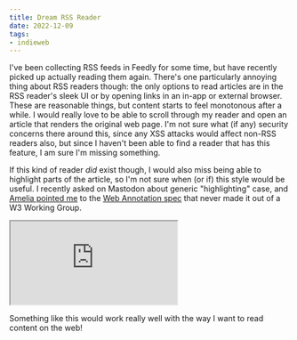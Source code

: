```yaml
---
title: Dream RSS Reader
date: 2022-12-09
tags:
- indieweb
---
```


I've been collecting RSS feeds in Feedly for some time, but have recently picked up actually
reading them again. There's one particularly annoying thing about RSS readers though: the only options
to read articles are in the RSS reader's sleek UI or by opening links in an in-app or external browser.
These are reasonable things, but content starts to feel monotonous after a while. I would
really love to be able to scroll through my reader and open an article that renders the original web
page. I'm not sure what (if any) security concerns there around this, since any XSS attacks would affect
non-RSS readers also, but since I haven't been able to find a reader that has this feature, I am
sure I'm missing something.

If this kind of reader _did_ exist though, I would also miss being able to highlight parts of the
article, so I'm not sure when (or if) this style would be useful. I recently asked on Mastodon
about generic "highlighting" case, and [Amelia pointed me][1] to the [Web Annotation spec][2] that never
made it out of a W3 Working Group.

<iframe
    src="https://front-end.social/@AmeliaBR/109422449262800274/embed"
    class="mastodon-embed"
    allowfullscreen="allowfullscreen">
</iframe>

Something like this would work really well with the way I want to read content on the web!


[1]: https://indieweb.social/@AmeliaBR@front-end.social/109422449295548784
[2]: https://www.w3.org/annotation/
